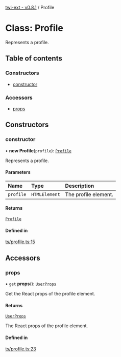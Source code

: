 [twi-ext - v0.8.1](../README.md) / Profile

# Class: Profile

Represents a profile.

## Table of contents

### Constructors

- [constructor](Profile.md#constructor)

### Accessors

- [props](Profile.md#props)

## Constructors

### constructor

• **new Profile**(`profile`): [`Profile`](Profile.md)

Represents a profile.

#### Parameters

| Name | Type | Description |
| :------ | :------ | :------ |
| `profile` | `HTMLElement` | The profile element. |

#### Returns

[`Profile`](Profile.md)

#### Defined in

[ts/profile.ts:15](https://github.com/Robot-Inventor/twi-ext/blob/e55cd2d8fa0f6dc5d7ec2e51e49bc3d00578e799/src/ts/profile.ts#L15)

## Accessors

### props

• `get` **props**(): [`UserProps`](../interfaces/UserProps.md)

Get the React props of the profile element.

#### Returns

[`UserProps`](../interfaces/UserProps.md)

The React props of the profile element.

#### Defined in

[ts/profile.ts:23](https://github.com/Robot-Inventor/twi-ext/blob/e55cd2d8fa0f6dc5d7ec2e51e49bc3d00578e799/src/ts/profile.ts#L23)
